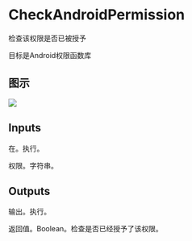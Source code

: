 # CheckAndroidPermission

检查该权限是否已被授予

目标是Android权限函数库

## 图示

![]($-20221218-17492804.png)

## Inputs

在。执行。

权限。字符串。 

## Outputs

输出。执行。

返回值。Boolean。检查是否已经授予了该权限。
